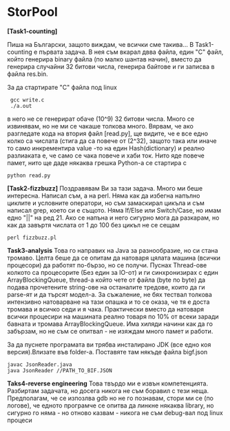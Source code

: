 # StorPool
**[Task1-counting]**

Пиша на Български, защото виждам, че всички сме такива...
В Task1-counting е първата задача. В нея съм вкарал двва файла, един "C" файл, който генерира binary файла (по малко шантав начин), вместо да генерира случайни 32 битови числа, генерира байтове и ги записва в файла res.bin. 

За да стартирате "C" файла под linux 
```
 gcc write.c
 ./a.out
```
в него не се генерират обаче (10^9) 32 битови числа. Много се извинявам, но не ми се чакаше толкова много. Вярвам, че ако разгледате кода на втория файл [read.py], ще видите, че е все едно колко са числата (стига да са повече от (2^32), защото така или иначе то само инкрементира value -то на един Hash(dictionary) и реално разлиаката е, че само се чака повече и хаби ток. Нито яде повече памет, нито ще даде някаква грешка
Python-a се стартира с 

```
python read.py
```




**[Task2-fizzbuzz]**
Поздравявам Ви за тази задача. Много ми беше интересна. 
Написал съм, а на perl. 
Няма как да избегна напълно циклите и условните оператори, но съм замаскирал цикъла и съм написал grep, което си е същото. Няма If/Else или Switch/Case, но имам едно "||" на ред 21. Ако се напъна и него сигурно мога да разкарам, но как да завъртя числата от 1 до 100 без цикъл не се сещам


```
perl fizzbuzz.pl
```



**Task3-analysis**
Това го направих на Java за разнообразие, но си стана тромаво. Целта беше да се опитам да натоваря цялата машина (всички процесори) да работят по-бързо, но се  получи. Пуснах Thread-ове колкото са процесорите (Без един за IO-от) и ги синхронизирах с един ArrayBlockingQueue,  thread-a който чете от файла (byte по byte) да подава прочетените string-ове на останалите тредове, които да ги parse-ят и да търсят модел-а. За съжаление, не бях тествал толкова интензивно натоварване на тази опашка и то се оказа, че тя е доста тромава и всичко седи и я чака. Практически вместо да натоваря всички процесири на машината реално товаря по 10% от всеки заради бавната и тромава   ArrayBlockingQueue. Има хиляди начини как да го забързам, но не съм се опитвал - не изяждам много памет и работи. 


За да пуснете програмата ви трябва инсталирано JDK (все едно коя версия).Влизате във folder-a. Поставяте там някъде файла bigf.json

```
javac JsonReader.java
java JsonReader //PATH_TO_BIF.JSON

```


**Taks4-reverse engineering**
Това твърдо ми е извън компетенцията. Разбиртам задачата, но досега никога не съм боравил с тези неща. Предполагам, че се изпозлва gdb но не го познавам, стори ми се (по логове), че едното програмче се опитва да линкне някаква library, но сигурно го няма - но отново казвам - никога не съм debug-вал под linux процеси


